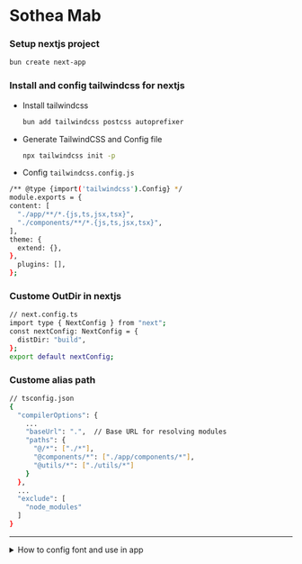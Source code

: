 # Sothea Mab

### Setup nextjs project

```sh
bun create next-app
```

### Install and config tailwindcss for nextjs

- Install tailwindcss
  ```sh
  bun add tailwindcss postcss autoprefixer
  ```
- Generate TailwindCSS and Config file
  ```sh
  npx tailwindcss init -p
  ```
- Config `tailwindcss.config.js`

```sh
/** @type {import('tailwindcss').Config} */
module.exports = {
content: [
  "./app/**/*.{js,ts,jsx,tsx}",
  "./components/**/*.{js,ts,jsx,tsx}",
],
theme: {
  extend: {},
},
  plugins: [],
};
```

### Custome OutDir in nextjs

```sh
// next.config.ts
import type { NextConfig } from "next";
const nextConfig: NextConfig = {
  distDir: "build",
};
export default nextConfig;
```

### Custome alias path

```sh
// tsconfig.json
{
  "compilerOptions": {
    ...
    "baseUrl": ".",  // Base URL for resolving modules
    "paths": {
      "@/*": ["./*"],
      "@components/*": ["./app/components/*"],
      "@utils/*": ["./utils/*"]
    }
  },
  ...
  "exclude": [
    "node_modules"
  ]
}
```

---

<details>

<summary>How to config font and use in app</summary>

### Download font and move all to public folder
```sh
public/fonts/Ubuntu-Regular.ttf
```

### Add config in global.css
```sh
/* app/globals.css */

/* styles/globals.css */
@tailwind base;
@tailwind components;
@tailwind utilities;

/* Ubuntu-Bold font */
@font-face {
  font-family: "Ubunto-Bold";
  src: url("../public/fonts/Ubuntu-Bold.ttf") format("truetype");
  font-weight: normal;
  font-style: normal;
}

/* Ubuntu-Light font */
@font-face {
  font-family: "Ubuntu-Light";
  src: url("../public/fonts/Ubuntu-Light.ttf") format("truetype");
  font-weight: normal;
  font-style: normal;
}

/* Ubuntu-Regular font */
@font-face {
  font-family: "Ubuntu-Regular";
  src: url("../public/fonts/Ubuntu-Regular.ttf") format("truetype");
  font-weight: normal;
  font-style: normal;
}

/* Ubuntu-Regular font */
@font-face {
  font-family: "Kantumruy";
  src: url("../public/fonts/Kantumruy.ttf") format("truetype");
  font-weight: normal;
  font-style: normal;
}

/* Global font style */
body {
  font-family: "Ubuntu-Light", sans-serif;
}
```

### Config font in `tailwind.config.js`
```sh
/** @type {import('tailwindcss').Config} */
module.exports = {
  content: [
    "./pages/**/*.{js,ts,jsx,tsx}",
    "./app/**/*.{js,ts,jsx,tsx}",
    "./components/**/*.{js,ts,jsx,tsx}",
  ],
  theme: {
    extend: {
      fontFamily: {
        ubuntubold: ["Ubunto-Bold", "sans-serif"],
        ubuntulight: ["Ubuntu-Light", "sans-serif"],
        ubunturegular: ["Ubuntu-Regular", "sans-serif"],
        kantumruy: ["Kantumruy", "sans-serif"],
      },
    },
  },
  plugins: [],
};
```

### Sample to use font
```sh
export default function Home() {
  return (
    <div className="w-full items-center justify-center flex">
      <main>
        <h1 className="font-kantumruy text-green-500 font-bold text-5xl">សួរស្ដី</h1>
      </main>
    </div>
  );
}
```
</details>
